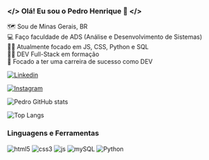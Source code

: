 ### </> Olá! Eu sou o Pedro Henrique 👋 </>


🗺️ Sou de Minas Gerais, BR  <br>
💻 Faço faculdade de ADS (Análise e Desenvolvimento de Sistemas)<br>
📍🎯 Atualmente focado em JS, CSS, Python e SQL<br>
👨‍💻 DEV Full-Stack em formação<br>
🚀 Focado a ter uma carreira de sucesso como DEV

[![Linkedin](    https://img.shields.io/badge/LinkedIn-0A66C2?style=flat&logo=linkedin&logoColor=white)](https://www.linkedin.com/in/pedro-henrique-souzadev/)

[![Instagram](https://img.shields.io/badge/Instagram-E4405F?style=flat&logo=instagram&logoColor=white) ](https://www.instagram.com/peedrohenrique_00/)

![Pedro GitHub stats](https://github-readme-stats.vercel.app/api?username=PedroHenriDEV&show_icons=true&theme=dracula)

![Top Langs](https://github-readme-stats.vercel.app/api/top-langs/?username=PedroHenriDEV&layout=compact)

### Linguagens e Ferramentas

<div style="display: inline_block">
    <img align="center" alt="html5" src="https://img.shields.io/badge/HTML5-E34F26?style=flat&logo=html5&logoColor=white">
    <img align="center" alt="css3" src="https://img.shields.io/badge/CSS3-1572B6?style=flat&logo=css3&logoColor=white">
    <img align="center" alt="js" src="https://img.shields.io/badge/JavaScript-F7DF1E?style=flat&logo=javascript&logoColor=black">
    <img align="center" alt="mySQL" src="https://img.shields.io/badge/MySQL-4479A1?style=flat&logo=mysql&logoColor=white">
    <img align="center" alt="Python" src="https://img.shields.io/badge/Python-3776AB?style=flat&logo=python&logoColor=white">
</div>
